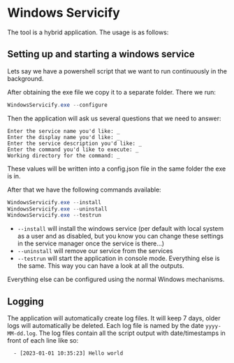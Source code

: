 # Windows Servicify

The tool is a hybrid application. The usage is as follows:

## Setting up and starting a windows service

Lets say we have a powershell script that we want to run continuously in the background.

After obtaining the exe file we copy it to a separate folder. There we run:
```powershell
WindowsServicify.exe --configure
```

Then the application will ask us several questions that we need to answer:
```
Enter the service name you'd like: _
Enter the display name you'd like: _
Enter the service description you'd like: _
Enter the command you'd like to execute: _
Working directory for the command: _
```

These values will be written into a config.json file in the same folder the exe is in.

After that we have the following commands available:
```powershell
WindowsServicify.exe --install
WindowsServicify.exe --uninstall
WindowsServicify.exe --testrun
```

- `--install` will install the windows service (per default with local system as a user and as disabled, but you know you can change these settings in the service manager once the service is there...)
- `--uninstall` will remove our service from the services
- `--testrun` will start the application in console mode. Everything else is the same. This way you can have a look at all the outputs.

Everything else can be configured using the normal Windows mechanisms.

## Logging

The application will automatically create log files. It will keep 7 days, older logs will automatically be deleted. Each log file is named by the date `yyyy-MM-dd.log`. 
The log files contain all the script output with date/timestamps in front of each line like so:

```
  - [2023-01-01 10:35:23] Hello world
```


